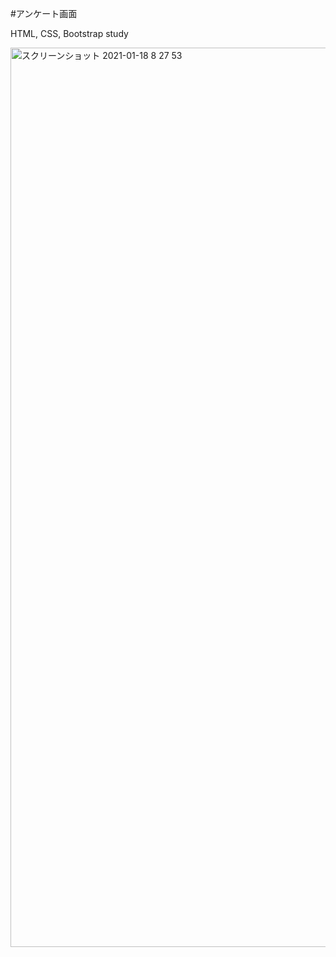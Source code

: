#アンケート画面

HTML, CSS, Bootstrap study

<img width="1439" alt="スクリーンショット 2021-01-18 8 27 53" src="https://user-images.githubusercontent.com/74854574/104859240-29a33f00-5967-11eb-9eda-b06e542bed1a.png">
